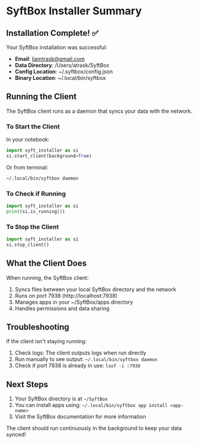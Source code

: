 # SyftBox Installer Summary

## Installation Complete! ✅

Your SyftBox installation was successful:
- **Email**: liamtrask@gmail.com  
- **Data Directory**: /Users/atrask/SyftBox
- **Config Location**: ~/.syftbox/config.json
- **Binary Location**: ~/.local/bin/syftbox

## Running the Client

The SyftBox client runs as a daemon that syncs your data with the network.

### To Start the Client

In your notebook:
```python
import syft_installer as si
si.start_client(background=True)
```

Or from terminal:
```bash
~/.local/bin/syftbox daemon
```

### To Check if Running

```python
import syft_installer as si
print(si.is_running())
```

### To Stop the Client

```python
import syft_installer as si
si.stop_client()
```

## What the Client Does

When running, the SyftBox client:
1. Syncs files between your local SyftBox directory and the network
2. Runs on port 7938 (http://localhost:7938)
3. Manages apps in your ~/SyftBox/apps directory
4. Handles permissions and data sharing

## Troubleshooting

If the client isn't staying running:
1. Check logs: The client outputs logs when run directly
2. Run manually to see output: `~/.local/bin/syftbox daemon`
3. Check if port 7938 is already in use: `lsof -i :7938`

## Next Steps

1. Your SyftBox directory is at `~/SyftBox`
2. You can install apps using: `~/.local/bin/syftbox app install <app-name>`
3. Visit the SyftBox documentation for more information

The client should run continuously in the background to keep your data synced!